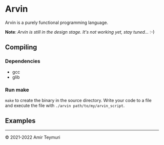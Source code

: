 # Arvin

Arvin is a purely functional programming language.

**Note**: _Arvin is still in the design stage. It's not working yet, stay tuned..._ :-)

## Compiling
### Dependencies
- gcc
- glib

### Run make
`make` to create the binary in the source directory. Write your code to a file and execute the file with `./arvin path/to/my/arvin_script`.

## Examples

***
© 2021-2022 Amir Teymuri
